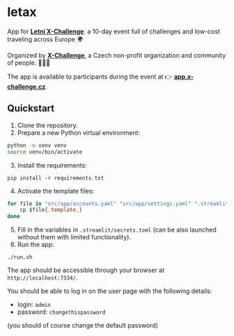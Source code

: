 # letax

App for **[Letní X-Challenge](x-challenge.cz/letni/)**: a 10-day event full of challenges and low-cost traveling across Europe 🌍️

Organized by **[X-Challenge](https://x-challenge.cz/)**, a Czech non-profit organization and community of people. 🧑‍🤝‍🧑

The app is available to participants during the event at 👉️ **[app.x-challenge.cz](https://app.x-challenge.cz)**.

## Quickstart
1. Clone the repository.
2. Prepare a new Python virtual environment:
```bash
python -m venv venv
source venv/bin/activate
```
3. Install the requirements:
```
pip install -r requirements.txt
```
4. Activate the template files:
```bash
for file in "src/app/accounts.yaml" "src/app/settings.yaml" ".streamlit/secrets.toml"; do
    cp $file{.template,}
done
```
5. Fill in the variables in `.streamlit/secrets.toml` (can be also launched without them with limited functionality).
6. Run the app:
```
./run.sh
```

The app should be accessible through your browser at `http://localhost:7334/`.

You should be able to log in on the user page with the following details:
- login: `admin`
- password: `changethispassword`

(you should of course change the default password)